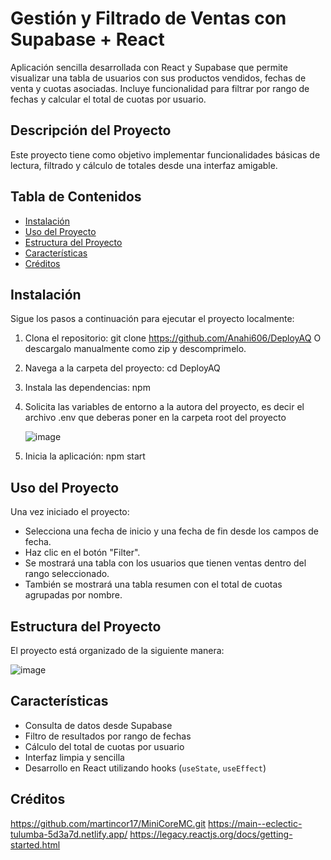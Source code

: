 # Gestión y Filtrado de Ventas con Supabase + React

Aplicación sencilla desarrollada con React y Supabase que permite visualizar una tabla de usuarios con sus productos vendidos, fechas de venta y cuotas asociadas. Incluye funcionalidad para filtrar por rango de fechas y calcular el total de cuotas por usuario.

## Descripción del Proyecto

Este proyecto tiene como objetivo implementar funcionalidades básicas de lectura, filtrado y cálculo de totales desde una interfaz amigable.
  

## Tabla de Contenidos

- [Instalación](#instalación)
- [Uso del Proyecto](#uso-del-proyecto)
- [Estructura del Proyecto](#estructura-del-proyecto)
- [Características](#características)
- [Créditos](#créditos)

## Instalación

Sigue los pasos a continuación para ejecutar el proyecto localmente:

1. Clona el repositorio:
   git clone https://github.com/Anahi606/DeployAQ
   O descargalo manualmente como zip y descomprimelo.
2. Navega a la carpeta del proyecto:
   cd DeployAQ
4. Instala las dependencias:
   npm
5. Solicita las variables de entorno a la autora del proyecto, es decir el archivo .env que deberas poner en la carpeta root del proyecto
   
   ![image](https://github.com/user-attachments/assets/4cbd5079-1189-4d44-b73d-1a478b9a0c23)
7. Inicia la aplicación:
   npm start
   

## Uso del Proyecto
Una vez iniciado el proyecto:

- Selecciona una fecha de inicio y una fecha de fin desde los campos de fecha.
- Haz clic en el botón "Filter".
- Se mostrará una tabla con los usuarios que tienen ventas dentro del rango seleccionado.
- También se mostrará una tabla resumen con el total de cuotas agrupadas por nombre.


## Estructura del Proyecto
El proyecto está organizado de la siguiente manera:

![image](https://github.com/user-attachments/assets/b081965a-5e0e-4f47-8968-2225dca93f76)


## Características
- Consulta de datos desde Supabase
- Filtro de resultados por rango de fechas
- Cálculo del total de cuotas por usuario
- Interfaz limpia y sencilla
- Desarrollo en React utilizando hooks (`useState`, `useEffect`)

## Créditos

https://github.com/martincor17/MiniCoreMC.git
https://main--eclectic-tulumba-5d3a7d.netlify.app/
https://legacy.reactjs.org/docs/getting-started.html
